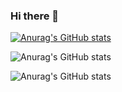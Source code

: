 ### Hi there 👋

<!--
**remotomasi/remotomasi** is a ✨ _special_ ✨ repository because its `README.md` (this file) appears on your GitHub profile.

Here are some ideas to get you started:

- 🔭 I’m currently working on ...
- 🌱 I’m currently learning ...
- 👯 I’m looking to collaborate on ...
- 🤔 I’m looking for help with ...
- 💬 Ask me about ...
- 📫 How to reach me: ...
- 😄 Pronouns: ...
- ⚡ Fun fact: ...
-->

[![Anurag's GitHub stats](https://github-readme-stats.vercel.app/api?username=remotomasi)](https://github.com/anuraghazra/github-readme-stats)

![Anurag's GitHub stats](https://github-readme-stats.vercel.app/api?username=remotomasi&count_private=true)

![Anurag's GitHub stats](https://github-readme-stats.vercel.app/api?username=remotomasi&count_private=true)


